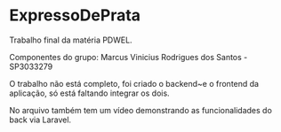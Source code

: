 # ExpressoDePrata

Trabalho final da matéria PDWEL.

Componentes do grupo:
Marcus Vinicius Rodrigues dos Santos - SP3033279


O trabalho não está completo, foi criado o backend~e o frontend da aplicação, só está faltando integrar os dois.


No arquivo também tem um vídeo demonstrando as funcionalidades do back via Laravel.
